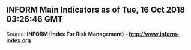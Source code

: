## INFORM Main Indicators as of Tue, 16 Oct 2018 03:26:46 GMT

Source: **INFORM (Index For Risk Management) - http://www.inform-index.org**